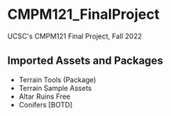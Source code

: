 # CMPM121_FinalProject
 UCSC's CMPM121 Final Project, Fall 2022

 ## Imported Assets and Packages
 - Terrain Tools (Package)
 - Terrain Sample Assets
 - Altar Ruins Free
 - Conifers [BOTD]
